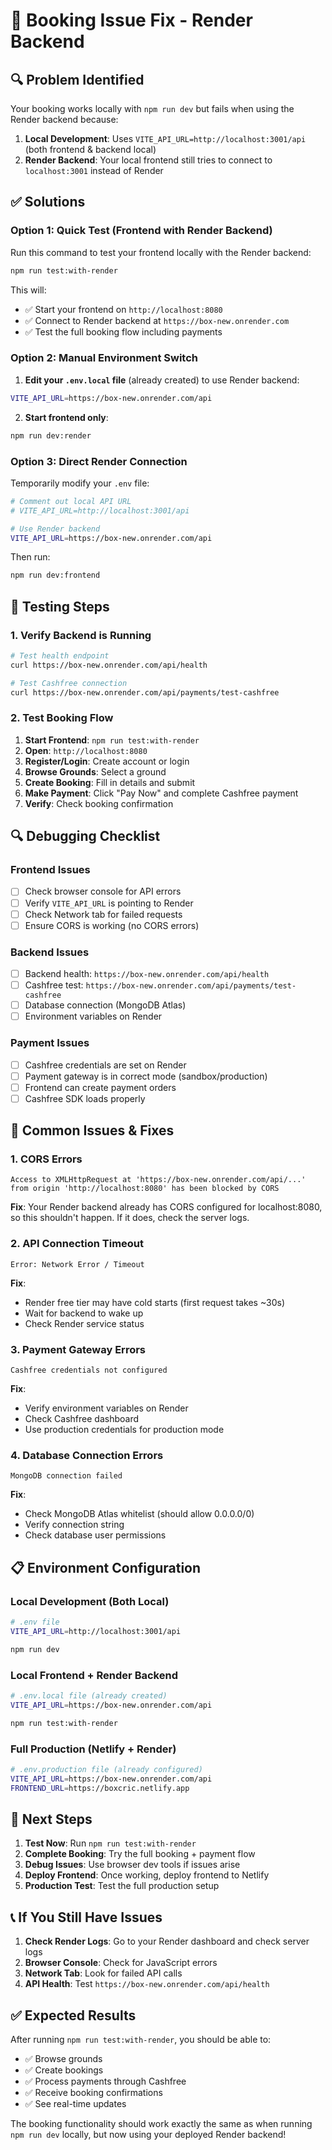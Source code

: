 # 🔧 Booking Issue Fix - Render Backend

## 🔍 **Problem Identified**

Your booking works locally with `npm run dev` but fails when using the Render backend because:

1. **Local Development**: Uses `VITE_API_URL=http://localhost:3001/api` (both frontend & backend local)
2. **Render Backend**: Your local frontend still tries to connect to `localhost:3001` instead of Render

## ✅ **Solutions**

### **Option 1: Quick Test (Frontend with Render Backend)**

Run this command to test your frontend locally with the Render backend:

```bash
npm run test:with-render
```

This will:
- ✅ Start your frontend on `http://localhost:8080`
- ✅ Connect to Render backend at `https://box-new.onrender.com`
- ✅ Test the full booking flow including payments

### **Option 2: Manual Environment Switch**

1. **Edit your `.env.local` file** (already created) to use Render backend:
```bash
VITE_API_URL=https://box-new.onrender.com/api
```

2. **Start frontend only**:
```bash
npm run dev:render
```

### **Option 3: Direct Render Connection**

Temporarily modify your `.env` file:

```bash
# Comment out local API URL
# VITE_API_URL=http://localhost:3001/api

# Use Render backend
VITE_API_URL=https://box-new.onrender.com/api
```

Then run:
```bash
npm run dev:frontend
```

## 🧪 **Testing Steps**

### **1. Verify Backend is Running**
```bash
# Test health endpoint
curl https://box-new.onrender.com/api/health

# Test Cashfree connection
curl https://box-new.onrender.com/api/payments/test-cashfree
```

### **2. Test Booking Flow**

1. **Start Frontend**: `npm run test:with-render`
2. **Open**: `http://localhost:8080`
3. **Register/Login**: Create account or login
4. **Browse Grounds**: Select a ground
5. **Create Booking**: Fill in details and submit
6. **Make Payment**: Click "Pay Now" and complete Cashfree payment
7. **Verify**: Check booking confirmation

## 🔍 **Debugging Checklist**

### **Frontend Issues**
- [ ] Check browser console for API errors
- [ ] Verify `VITE_API_URL` is pointing to Render
- [ ] Check Network tab for failed requests
- [ ] Ensure CORS is working (no CORS errors)

### **Backend Issues**
- [ ] Backend health: `https://box-new.onrender.com/api/health`
- [ ] Cashfree test: `https://box-new.onrender.com/api/payments/test-cashfree`
- [ ] Database connection (MongoDB Atlas)
- [ ] Environment variables on Render

### **Payment Issues**
- [ ] Cashfree credentials are set on Render
- [ ] Payment gateway is in correct mode (sandbox/production)
- [ ] Frontend can create payment orders
- [ ] Cashfree SDK loads properly

## 🚨 **Common Issues & Fixes**

### **1. CORS Errors**
```
Access to XMLHttpRequest at 'https://box-new.onrender.com/api/...' from origin 'http://localhost:8080' has been blocked by CORS
```

**Fix**: Your Render backend already has CORS configured for localhost:8080, so this shouldn't happen. If it does, check the server logs.

### **2. API Connection Timeout**
```
Error: Network Error / Timeout
```

**Fix**: 
- Render free tier may have cold starts (first request takes ~30s)
- Wait for backend to wake up
- Check Render service status

### **3. Payment Gateway Errors**
```
Cashfree credentials not configured
```

**Fix**: 
- Verify environment variables on Render
- Check Cashfree dashboard
- Use production credentials for production mode

### **4. Database Connection Errors**
```
MongoDB connection failed
```

**Fix**:
- Check MongoDB Atlas whitelist (should allow 0.0.0.0/0)
- Verify connection string
- Check database user permissions

## 📋 **Environment Configuration**

### **Local Development (Both Local)**
```bash
# .env file
VITE_API_URL=http://localhost:3001/api
```
```bash
npm run dev
```

### **Local Frontend + Render Backend**
```bash
# .env.local file (already created)
VITE_API_URL=https://box-new.onrender.com/api
```
```bash
npm run test:with-render
```

### **Full Production (Netlify + Render)**
```bash
# .env.production file (already configured)
VITE_API_URL=https://box-new.onrender.com/api
FRONTEND_URL=https://boxcric.netlify.app
```

## 🎯 **Next Steps**

1. **Test Now**: Run `npm run test:with-render`
2. **Complete Booking**: Try the full booking + payment flow
3. **Debug Issues**: Use browser dev tools if issues arise
4. **Deploy Frontend**: Once working, deploy frontend to Netlify
5. **Production Test**: Test the full production setup

## 📞 **If You Still Have Issues**

1. **Check Render Logs**: Go to your Render dashboard and check server logs
2. **Browser Console**: Check for JavaScript errors
3. **Network Tab**: Look for failed API calls
4. **API Health**: Test `https://box-new.onrender.com/api/health`

## ✅ **Expected Results**

After running `npm run test:with-render`, you should be able to:
- ✅ Browse grounds
- ✅ Create bookings
- ✅ Process payments through Cashfree
- ✅ Receive booking confirmations
- ✅ See real-time updates

The booking functionality should work exactly the same as when running `npm run dev` locally, but now using your deployed Render backend!
